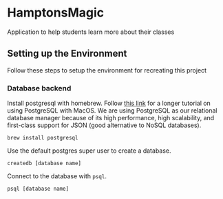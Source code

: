 # HamptonsMagic
Application to help students learn more about their classes

## Setting up the Environment
Follow these steps to setup the environment for recreating this project

### Database backend
Install postgresql with homebrew. Follow [this link](https://www.codementor.io/engineerapart/getting-started-with-postgresql-on-mac-osx-are8jcopb) for a longer tutorial on using PostgreSQL with MacOS. We are using PostgreSQL as our relational database manager because of its high performance, high scalability, and first-class support for
JSON (good alternative to NoSQL databases).
```
brew install postgresql
```
Use the default postgres super user to create a database.
```
createdb [database name]
```
Connect to the database with `psql`.
```
psql [database name]
```
